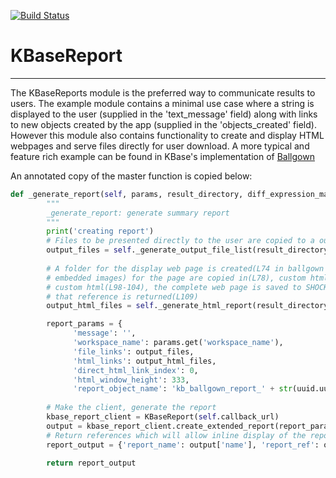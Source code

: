 [![Build Status](https://travis-ci.org/chenry/KBaseReport.svg?branch=master)](https://travis-ci.org/chenry/KBaseReport)

# KBaseReport
---

The KBaseReports module is the preferred way to communicate results to users. The example module contains a minimal use
case where a string is displayed to the user (supplied in the 'text_message' field) along with links to new objects 
created by the app (supplied in the 'objects_created' field). However this module also contains functionality to create 
and display HTML webpages and serve files directly for user download. A more typical and feature rich example can be
found in KBase's implementation of [Ballgown](https://github.com/kbaseapps/kb_ballgown/blob/1b77c87/lib/kb_ballgown/core/ballgown_util.py#L66-L167)

An annotated copy of the master function is copied below:
```python
def _generate_report(self, params, result_directory, diff_expression_matrix_set_ref):
        """
        _generate_report: generate summary report
        """
        print('creating report')
        # Files to be presented directly to the user are copied to a output directory, zipped and returned as a list of paths
        output_files = self._generate_output_file_list(result_directory)
        
        # A folder for the display web page is created(L74 in ballgown repo linked above), reference data (could also be 
        # embedded images) for the page are copied in(L78), custom html is generated(L81-95), template is updated with 
        # custom html(L98-104), the complete web page is saved to SHOCK which will serve the data(L106) and an object with 
        # that reference is returned(L109)
        output_html_files = self._generate_html_report(result_directory, params, diff_expression_matrix_set_ref)

        report_params = {
              'message': '',
              'workspace_name': params.get('workspace_name'),
              'file_links': output_files,
              'html_links': output_html_files,
              'direct_html_link_index': 0,
              'html_window_height': 333,
              'report_object_name': 'kb_ballgown_report_' + str(uuid.uuid4())}
        
        # Make the client, generate the report
        kbase_report_client = KBaseReport(self.callback_url)
        output = kbase_report_client.create_extended_report(report_params)
        # Return references which will allow inline display of the report in the Narrative
        report_output = {'report_name': output['name'], 'report_ref': output['ref']}

        return report_output
```